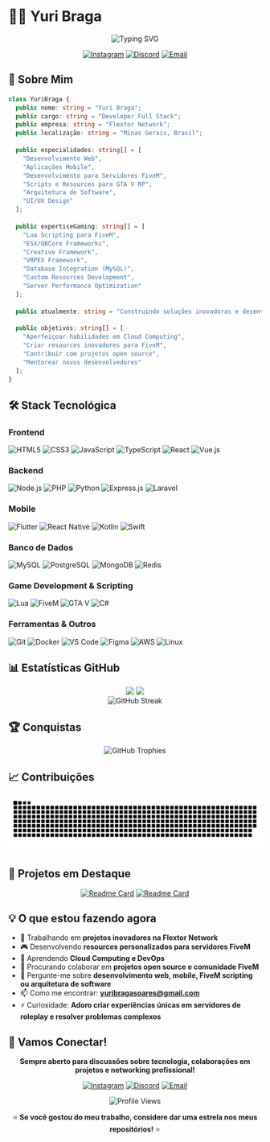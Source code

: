 # 👨‍💻 Yuri Braga

<div align="center">
  <img src="https://readme-typing-svg.herokuapp.com?font=Fira+Code&size=22&duration=3000&pause=1000&color=00D9FF&center=true&vCenter=true&width=440&lines=Desenvolvedor+Full+Stack;Especialista+em+Tecnologias+Modernas;Sempre+aprendendo+algo+novo!" alt="Typing SVG" />
</div>

<div align="center">
  
  [![Instagram](https://img.shields.io/badge/Instagram-E4405F?style=for-the-badge&logo=instagram&logoColor=white)](https://instagram.com/yuri.braga17)
  [![Discord](https://img.shields.io/badge/Discord-5865F2?style=for-the-badge&logo=discord&logoColor=white)](https://discord.gg/7bTUW753cs)
  [![Email](https://img.shields.io/badge/Email-D14836?style=for-the-badge&logo=gmail&logoColor=white)](mailto:yuribragasoares@gmail.com)

</div>


## 🚀 Sobre Mim

```typescript
class YuriBraga {
  public nome: string = "Yuri Braga";
  public cargo: string = "Developer Full Stack";
  public empresa: string = "Flextor Network";
  public localização: string = "Minas Gerais, Brasil";
  
  public especialidades: string[] = [
    "Desenvolvimento Web",
    "Aplicações Mobile",
    "Desenvolvimento para Servidores FiveM",
    "Scripts e Resources para GTA V RP",
    "Arquitetura de Software",
    "UI/UX Design"
  ];
  
  public expertiseGaming: string[] = [
    "Lua Scripting para FiveM",
    "ESX/QBCore Frameworks",
    "Creative Framework",
    "VRPEX Framework",
    "Database Integration (MySQL)",
    "Custom Resources Development",
    "Server Performance Optimization"
  ];
  
  public atualmente: string = "Construindo soluções inovadoras e desenvolvendo para FiveM";
  
  public objetivos: string[] = [
    "Aperfeiçoar habilidades em Cloud Computing",
    "Criar resources inovadores para FiveM",
    "Contribuir com projetos open source",
    "Mentorear novos desenvolvedores"
  ];
}
```

## 🛠️ Stack Tecnológica

### **Frontend**
<div align="left">
  <img alt="HTML5" src="https://img.shields.io/badge/HTML5-E34F26?style=for-the-badge&logo=html5&logoColor=white"/>
  <img alt="CSS3" src="https://img.shields.io/badge/CSS3-1572B6?style=for-the-badge&logo=css3&logoColor=white"/>
  <img alt="JavaScript" src="https://img.shields.io/badge/JavaScript-F7DF1E?style=for-the-badge&logo=javascript&logoColor=black"/>
  <img alt="TypeScript" src="https://img.shields.io/badge/TypeScript-007ACC?style=for-the-badge&logo=typescript&logoColor=white"/>
  <img alt="React" src="https://img.shields.io/badge/React-20232A?style=for-the-badge&logo=react&logoColor=61DAFB"/>
  <img alt="Vue.js" src="https://img.shields.io/badge/Vue.js-35495E?style=for-the-badge&logo=vue.js&logoColor=4FC08D"/>
</div>

### **Backend**
<div align="left">
  <img alt="Node.js" src="https://img.shields.io/badge/Node.js-43853D?style=for-the-badge&logo=node.js&logoColor=white"/>
  <img alt="PHP" src="https://img.shields.io/badge/PHP-777BB4?style=for-the-badge&logo=php&logoColor=white"/>
  <img alt="Python" src="https://img.shields.io/badge/Python-3776AB?style=for-the-badge&logo=python&logoColor=white"/>
  <img alt="Express.js" src="https://img.shields.io/badge/Express.js-404D59?style=for-the-badge"/>
  <img alt="Laravel" src="https://img.shields.io/badge/Laravel-FF2D20?style=for-the-badge&logo=laravel&logoColor=white"/>
</div>

### **Mobile**
<div align="left">
  <img alt="Flutter" src="https://img.shields.io/badge/Flutter-02569B?style=for-the-badge&logo=flutter&logoColor=white"/>
  <img alt="React Native" src="https://img.shields.io/badge/React_Native-20232A?style=for-the-badge&logo=react&logoColor=61DAFB"/>
  <img alt="Kotlin" src="https://img.shields.io/badge/Kotlin-0095D5?style=for-the-badge&logo=kotlin&logoColor=white"/>
  <img alt="Swift" src="https://img.shields.io/badge/Swift-FA7343?style=for-the-badge&logo=swift&logoColor=white"/>
</div>

### **Banco de Dados**
<div align="left">
  <img alt="MySQL" src="https://img.shields.io/badge/MySQL-00000F?style=for-the-badge&logo=mysql&logoColor=white"/>
  <img alt="PostgreSQL" src="https://img.shields.io/badge/PostgreSQL-316192?style=for-the-badge&logo=postgresql&logoColor=white"/>
  <img alt="MongoDB" src="https://img.shields.io/badge/MongoDB-4EA94B?style=for-the-badge&logo=mongodb&logoColor=white"/>
  <img alt="Redis" src="https://img.shields.io/badge/Redis-DC382D?style=for-the-badge&logo=redis&logoColor=white"/>
</div>

### **Game Development & Scripting**
<div align="left">
  <img alt="Lua" src="https://img.shields.io/badge/Lua-2C2D72?style=for-the-badge&logo=lua&logoColor=white"/>
  <img alt="FiveM" src="https://img.shields.io/badge/FiveM-F40552?style=for-the-badge&logo=fivem&logoColor=white"/>
  <img alt="GTA V" src="https://img.shields.io/badge/GTA_V_Modding-00D4AA?style=for-the-badge&logo=rockstargames&logoColor=white"/>
  <img alt="C#" src="https://img.shields.io/badge/C%23-239120?style=for-the-badge&logo=c-sharp&logoColor=white"/>
</div>

### **Ferramentas & Outros**
<div align="left">
  <img alt="Git" src="https://img.shields.io/badge/Git-F05032?style=for-the-badge&logo=git&logoColor=white"/>
  <img alt="Docker" src="https://img.shields.io/badge/Docker-2496ED?style=for-the-badge&logo=docker&logoColor=white"/>
  <img alt="VS Code" src="https://img.shields.io/badge/VS_Code-007ACC?style=for-the-badge&logo=visual-studio-code&logoColor=white"/>
  <img alt="Figma" src="https://img.shields.io/badge/Figma-F24E1E?style=for-the-badge&logo=figma&logoColor=white"/>
  <img alt="AWS" src="https://img.shields.io/badge/AWS-232F3E?style=for-the-badge&logo=amazon-aws&logoColor=white"/>
  <img alt="Linux" src="https://img.shields.io/badge/Linux-FCC624?style=for-the-badge&logo=linux&logoColor=black"/>
</div>


## 📊 Estatísticas GitHub

<div align="center">
  <img height="180em" src="https://github-readme-stats-sigma-five.vercel.app/api?username=yuribraga17&show_icons=true&theme=radical&include_all_commits=true&count_private=true"/>
  <img height="180em" src="https://github-readme-stats-sigma-five.vercel.app/api/top-langs/?username=yuribraga17&layout=compact&langs_count=8&theme=radical"/>
</div>

<div align="center">
  <img src="https://streak-stats.demolab.com/?user=yuribraga17&theme=radical" alt="GitHub Streak"/>
</div>


## 🏆 Conquistas

<div align="center">
  <img src="https://github-profile-trophy.vercel.app/?username=yuribraga17&theme=tokyonight&no-frame=true&column=4&margin-w=15&margin-h=15&no-bg=true" alt="GitHub Trophies"/>
</div>


## 📈 Contribuições

<div align="center">
  <img alt="Snake animation" src="https://raw.githubusercontent.com/platane/platane/output/github-contribution-grid-snake-dark.svg"/>
</div>


## 🎯 Projetos em Destaque

<div align="center">
  
  [![Readme Card](https://github-readme-stats-sigma-five.vercel.app/api/pin/?username=yuribraga17&repo=backdoor-scanner&theme=tokyonight&bg_color=0D1117&title_color=00D9FF&text_color=C9D1D9&border_color=30363D)](https://github.com/yuribraga17/backdoor-scanner)
  [![Readme Card](https://github-readme-stats-sigma-five.vercel.app/api/pin/?username=yuribraga17&repo=bot-fiscal-preco&theme=tokyonight&bg_color=0D1117&title_color=00D9FF&text_color=C9D1D9&border_color=30363D)](https://github.com/yuribraga17/bot-fiscal-preco)

</div>


## 💡 O que estou fazendo agora

- 🔭 Trabalhando em **projetos inovadores na Flextor Network**
- 🎮 Desenvolvendo **resources personalizados para servidores FiveM**
- 🌱 Aprendendo **Cloud Computing e DevOps**
- 👯 Procurando colaborar em **projetos open source e comunidade FiveM**
- 💬 Pergunte-me sobre **desenvolvimento web, mobile, FiveM scripting ou arquitetura de software**
- 📫 Como me encontrar: **[yuribragasoares@gmail.com](mailto:yuribragasoares@gmail.com)**
- ⚡ Curiosidade: **Adoro criar experiências únicas em servidores de roleplay e resolver problemas complexos**


## 🤝 Vamos Conectar!

<div align="center">
  
  **Sempre aberto para discussões sobre tecnologia, colaborações em projetos e networking profissional!**
  
  [![Instagram](https://img.shields.io/badge/Instagram-E4405F?style=for-the-badge&logo=instagram&logoColor=white)](https://instagram.com/yuri.braga17)
  [![Discord](https://img.shields.io/badge/Discord-5865F2?style=for-the-badge&logo=discord&logoColor=white)](https://discord.gg/7bTUW753cs)
  [![Email](https://img.shields.io/badge/Email-D14836?style=for-the-badge&logo=gmail&logoColor=white)](mailto:yuribragasoares@gmail.com)

</div>


<div align="center">
  
  ![Profile Views](https://komarev.com/ghpvc/?username=yuribraga17&color=00D9FF&style=flat-square&label=Profile+Views)
  
  ⭐️ **Se você gostou do meu trabalho, considere dar uma estrela nos meus repositórios!** ⭐️
  
</div>
